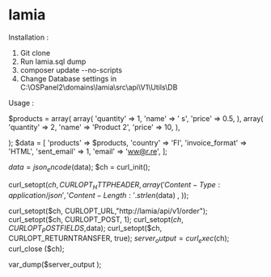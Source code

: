 
# lamia
Installation :
1. Git clone
2. Run lamia.sql dump
3. composer update --no-scripts
4. Change Database settings in C:\OSPanel2\domains\lamia\src\api\V1\Utils\DB

Usage :


$products = array(
	array(
		'quantity' => 1,
		'name' => ' s',
		'price' => 0.5,
	),
	array(
		'quantity' => 2,
		'name' => 'Product 2',
		'price' => 10,
	),

);
$data = [
	'products' => $products,
	'country' => 'FI',
	'invoice_format' => 'HTML',
	'sent_email' => 1,
	'email' => 'ww@r.re',
];


$data = json_encode($data);
$ch = curl_init();

curl_setopt($ch, CURLOPT_HTTPHEADER, 
        array(
            'Content-Type: application/json',
            'Content-Length: ' . strlen($data) ,
        ));


curl_setopt($ch, CURLOPT_URL,"http://lamia/api/v1/order");
curl_setopt($ch, CURLOPT_POST, 1);
curl_setopt($ch, CURLOPT_POSTFIELDS,$data);
curl_setopt($ch, CURLOPT_RETURNTRANSFER, true);
$server_output = curl_exec($ch);
curl_close ($ch);

var_dump($server_output );